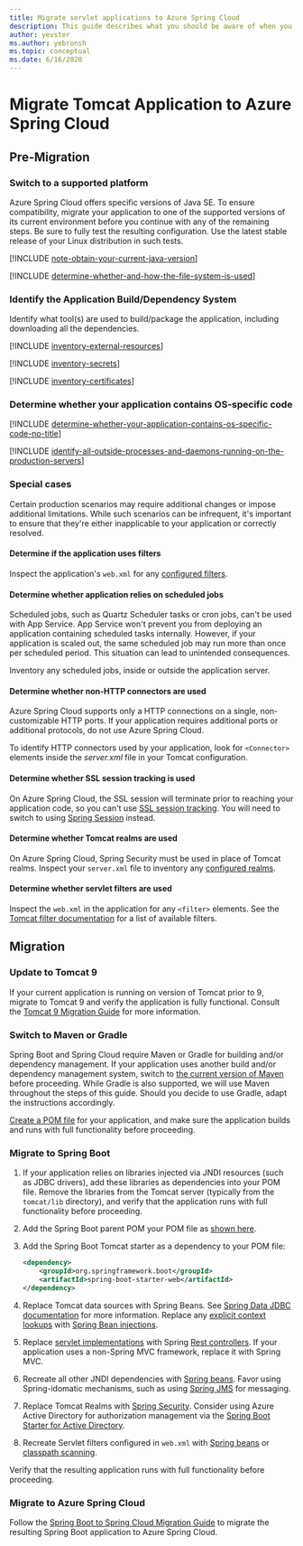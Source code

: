 ```yaml
---
title: Migrate servlet applications to Azure Spring Cloud
description: This guide describes what you should be aware of when you want to migrate an existing Tomcat application to Azure Spring Cloud
author: yevster
ms.author: yebronsh
ms.topic: conceptual
ms.date: 6/16/2020
---
```


# Migrate Tomcat Application to Azure Spring Cloud

## Pre-Migration

### Switch to a supported platform

Azure Spring Cloud offers specific versions of Java SE. To ensure compatibility, migrate your application to one of the supported versions of its current environment before you continue with any of the remaining steps. Be sure to fully test the resulting configuration. Use the latest stable release of your Linux distribution in such tests.

[!INCLUDE [note-obtain-your-current-java-version](includes/note-obtain-your-current-java-version.md)]

[!INCLUDE [determine-whether-and-how-the-file-system-is-used](includes/determine-whether-and-how-the-file-system-is-used.md)]

### Identify the Application Build/Dependency System

Identify what tool(s) are used to build/package the application, including downloading all the dependencies.

[!INCLUDE [inventory-external-resources](includes/inventory-external-resources.md)]

[!INCLUDE [inventory-secrets](includes/inventory-secrets.md)]

[!INCLUDE [inventory-certificates](includes/inventory-certificates.md)]

### Determine whether your application contains OS-specific code

[!INCLUDE [determine-whether-your-application-contains-os-specific-code-no-title](includes/determine-whether-your-application-contains-os-specific-code-no-title.md)]

[!INCLUDE [identify-all-outside-processes-and-daemons-running-on-the-production-servers](includes/identify-all-outside-processes-and-daemons-running-on-the-production-servers.md)]

### Special cases

Certain production scenarios may require additional changes or impose additional limitations. While such scenarios can be infrequent, it's important to ensure that they're either inapplicable to your application or correctly resolved.

#### Determine if the application uses filters

Inspect the application's `web.xml` for any [configured filters](https://tomcat.apache.org/tomcat-9.0-doc/config/filter.html#Expires_Filter/Basic_configuration_sample).

#### Determine whether application relies on scheduled jobs

Scheduled jobs, such as Quartz Scheduler tasks or cron jobs, can't be used with App Service. App Service won't prevent you from deploying an application containing scheduled tasks internally. However, if your application is scaled out, the same scheduled job may run more than once per scheduled period. This situation can lead to unintended consequences.

Inventory any scheduled jobs, inside or outside the application server.

#### Determine whether non-HTTP connectors are used

Azure Spring Cloud supports only a HTTP connections on a single, non-customizable HTTP ports. If your application requires additional ports or additional protocols, do not use Azure Spring Cloud.

To identify HTTP connectors used by your application, look for `<Connector>` elements inside the *server.xml* file in your Tomcat configuration.

#### Determine whether SSL session tracking is used

On Azure Spring Cloud, the SSL session will terminate prior to reaching your application code, so you can't use [SSL session tracking](https://tomcat.apache.org/tomcat-9.0-doc/servletapi/javax/servlet/SessionTrackingMode.html#SSL). You will need to switch to using [Spring Session](https://docs.spring.io/spring-session/docs/current/reference/html5/index.html) instead.

#### Determine whether Tomcat realms are used

On Azure Spring Cloud, Spring Security must be used in place of Tomcat realms. Inspect your `server.xml` file to inventory any [configured realms](https://tomcat.apache.org/tomcat-9.0-doc/realm-howto.html#Configuring_a_Realm).

#### Determine whether servlet filters are used

Inspect the `web.xml` in the application for any `<filter>` elements. See the [Tomcat filter documentation](https://tomcat.apache.org/tomcat-9.0-doc/config/filter.html) for a list of available filters.

## Migration

### Update to Tomcat 9

If your current application is running on version of Tomcat prior to 9, migrate to Tomcat 9 and verify the application is fully functional. Consult the [Tomcat 9 Migration Guide](http://tomcat.apache.org/migration-9.html) for more information.

### Switch to Maven or Gradle

Spring Boot and Spring Cloud require Maven or Gradle for building and/or dependency management. If your application uses another build and/or dependency management system, switch to [the current version of Maven](https://maven.apache.org/download.cgi) before proceeding. While Gradle is also supported, we will use Maven throughout the steps of this guide. Should you decide to use Gradle, adapt the instructions accordingly.

[Create a POM file](https://maven.apache.org/pom.html) for your application, and make sure the application builds and runs with full functionality before proceeding.

### Migrate to Spring Boot

1. If your application relies on libraries injected via JNDI resources (such as JDBC drivers), add these libraries as dependencies into your POM file. Remove the libraries from the Tomcat server (typically from the `tomcat/lib` directory), and verify that the application runs with full functionality before proceeding.

1. Add the Spring Boot parent POM your POM file as [shown here](https://docs.spring.io/spring-boot/docs/current/reference/htmlsingle/#getting-started-first-application-pom).

1. Add the Spring Boot Tomcat starter as a dependency to your POM file:

    ```xml
    <dependency>
        <groupId>org.springframework.boot</groupId>
        <artifactId>spring-boot-starter-web</artifactId>
    </dependency>
    ```

1. Replace Tomcat data sources with Spring Beans. See [Spring Data JDBC documentation](https://docs.spring.io/spring-data/jdbc/docs/current/reference/html/#reference) for more information. Replace any [explicit context lookups](http://tomcat.apache.org/tomcat-9.0-doc/jndi-resources-howto.html#Using_resources) with [Spring Bean injections](https://docs.spring.io/spring-boot/docs/current/reference/html/using-spring-boot.html#using-boot-spring-beans-and-dependency-injection).

1. Replace [servlet implementations](https://docs.oracle.com/javaee/7/api/javax/servlet/http/HttpServletRequest.html) with Spring [Rest controllers](https://spring.io/guides/gs/rest-service/#_create_a_resource_controller). If your application uses a non-Spring MVC framework, replace it with Spring MVC.

1. Recreate all other JNDI dependencies with [Spring beans](https://docs.spring.io/spring-boot/docs/current/reference/html/using-spring-boot.html#using-boot-spring-beans-and-dependency-injection). Favor using Spring-idomatic mechanisms, such as using [Spring JMS](https://spring.io/guides/gs/messaging-jms/) for messaging.

1. Replace Tomcat Realms with [Spring Security](https://docs.spring.io/spring-security/site/docs/current/reference/html5/#servlet-filters-review). Consider using Azure Active Directory for authorization management via the [Spring Boot Starter for Active Directory](/azure/developer/java/spring-framework/spring-boot-starters-for-azure#azure-active-directory).

1. Recreate Servlet filters configured in `web.xml` with [Spring beans](https://docs.spring.io/spring-boot/docs/current/reference/html/howto.html#howto-add-a-servlet-filter-or-listener-as-spring-bean) or [classpath scanning](https://docs.spring.io/spring-boot/docs/current/reference/html/howto.html#howto-add-a-servlet-filter-or-listener-using-scanning).

Verify that the resulting application runs with full functionality before proceeding.

### Migrate to Azure Spring Cloud

Follow the [Spring Boot to Spring Cloud Migration Guide](migrate-spring-boot-to-azure-spring-cloud.md#migration) to migrate the resulting Spring Boot application to Azure Spring Cloud.
